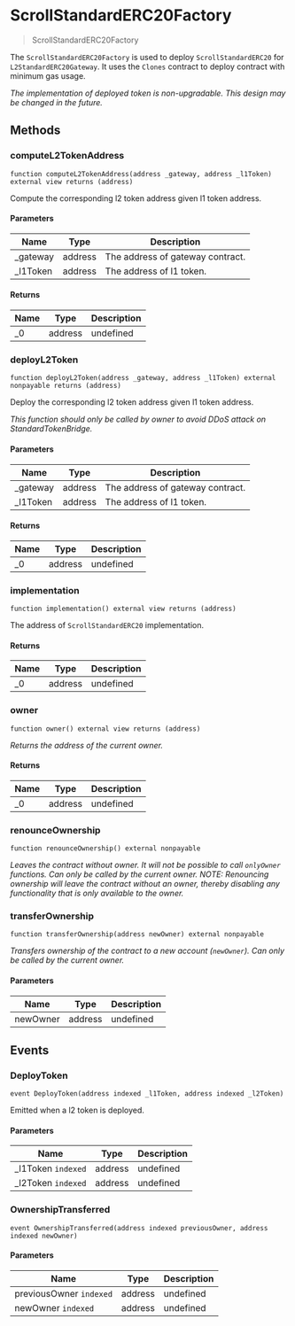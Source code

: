 # ScrollStandardERC20Factory



> ScrollStandardERC20Factory

The `ScrollStandardERC20Factory` is used to deploy `ScrollStandardERC20` for `L2StandardERC20Gateway`. It uses the `Clones` contract to deploy contract with minimum gas usage.

*The implementation of deployed token is non-upgradable. This design may be changed in the future.*

## Methods

### computeL2TokenAddress

```solidity
function computeL2TokenAddress(address _gateway, address _l1Token) external view returns (address)
```

Compute the corresponding l2 token address given l1 token address.



#### Parameters

| Name | Type | Description |
|---|---|---|
| _gateway | address | The address of gateway contract. |
| _l1Token | address | The address of l1 token. |

#### Returns

| Name | Type | Description |
|---|---|---|
| _0 | address | undefined |

### deployL2Token

```solidity
function deployL2Token(address _gateway, address _l1Token) external nonpayable returns (address)
```

Deploy the corresponding l2 token address given l1 token address.

*This function should only be called by owner to avoid DDoS attack on StandardTokenBridge.*

#### Parameters

| Name | Type | Description |
|---|---|---|
| _gateway | address | The address of gateway contract. |
| _l1Token | address | The address of l1 token. |

#### Returns

| Name | Type | Description |
|---|---|---|
| _0 | address | undefined |

### implementation

```solidity
function implementation() external view returns (address)
```

The address of `ScrollStandardERC20` implementation.




#### Returns

| Name | Type | Description |
|---|---|---|
| _0 | address | undefined |

### owner

```solidity
function owner() external view returns (address)
```



*Returns the address of the current owner.*


#### Returns

| Name | Type | Description |
|---|---|---|
| _0 | address | undefined |

### renounceOwnership

```solidity
function renounceOwnership() external nonpayable
```



*Leaves the contract without owner. It will not be possible to call `onlyOwner` functions. Can only be called by the current owner. NOTE: Renouncing ownership will leave the contract without an owner, thereby disabling any functionality that is only available to the owner.*


### transferOwnership

```solidity
function transferOwnership(address newOwner) external nonpayable
```



*Transfers ownership of the contract to a new account (`newOwner`). Can only be called by the current owner.*

#### Parameters

| Name | Type | Description |
|---|---|---|
| newOwner | address | undefined |



## Events

### DeployToken

```solidity
event DeployToken(address indexed _l1Token, address indexed _l2Token)
```

Emitted when a l2 token is deployed.



#### Parameters

| Name | Type | Description |
|---|---|---|
| _l1Token `indexed` | address | undefined |
| _l2Token `indexed` | address | undefined |

### OwnershipTransferred

```solidity
event OwnershipTransferred(address indexed previousOwner, address indexed newOwner)
```





#### Parameters

| Name | Type | Description |
|---|---|---|
| previousOwner `indexed` | address | undefined |
| newOwner `indexed` | address | undefined |



